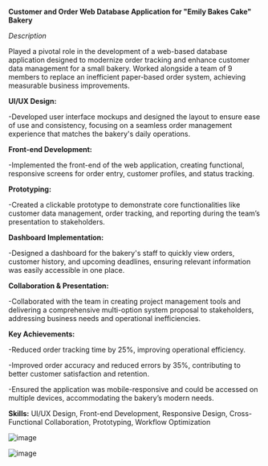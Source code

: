 **Customer and Order Web Database Application for "Emily Bakes Cake" Bakery**

*Description*

Played a pivotal role in the development of a web-based database application designed to modernize order tracking and enhance customer data management for a small bakery. Worked alongside a team of 9 members to replace an inefficient paper-based order system, achieving measurable business improvements.


**UI/UX Design:** 

  -Developed user interface mockups and designed the layout to ensure ease of use and consistency, focusing on a seamless order management experience that matches the bakery's daily operations.

**Front-end Development:** 

  -Implemented the front-end of the web application, creating functional, responsive screens for order entry, customer profiles, and status tracking.

**Prototyping:** 

  -Created a clickable prototype to demonstrate core functionalities like customer data management, order tracking, and reporting during the team’s presentation to stakeholders.

**Dashboard Implementation:**

  -Designed a dashboard for the bakery's staff to quickly view orders, customer history, and upcoming deadlines, ensuring relevant information was easily accessible in one place.

**Collaboration & Presentation:** 

  -Collaborated with the team in creating project management tools and delivering a comprehensive multi-option system proposal to stakeholders, addressing business needs and operational inefficiencies.

**Key Achievements:** 

-Reduced order tracking time by 25%, improving operational efficiency.

-Improved order accuracy and reduced errors by 35%, contributing to better customer satisfaction and retention.

-Ensured the application was mobile-responsive and could be accessed on multiple devices, accommodating the bakery’s modern needs.

**Skills:** 
UI/UX Design, Front-end Development, Responsive Design, Cross-Functional Collaboration, Prototyping, Workflow Optimization


![image](https://github.com/user-attachments/assets/580d2caf-7896-446c-becd-f42cad6b2a6d)


![image](https://github.com/user-attachments/assets/bd4939cd-f608-43fb-8304-c089354aea66)


